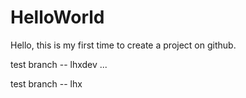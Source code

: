 # HelloWorld
Hello, this is my first time to create a project on github.

test branch -- lhxdev
...

test branch -- lhx